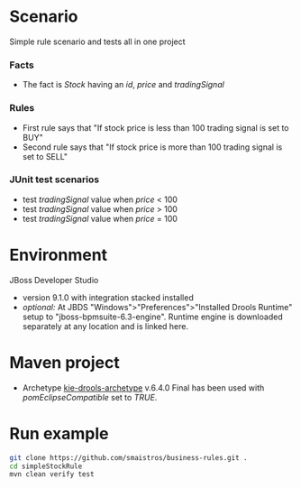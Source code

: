 # Scenario

Simple rule scenario and tests all in one project

### Facts
- The fact is *Stock* having an *id*, *price* and *tradingSignal*

### Rules
- First rule says that "If stock price is less than 100 trading signal is set to BUY"
- Second rule says that "If stock price is more than 100 trading signal is set to SELL"

### JUnit test scenarios
- test *tradingSignal* value when *price* < 100
- test *tradingSignal* value when *price* > 100
- test *tradingSignal* value when *price* = 100

# Environment

JBoss Developer Studio
- version 9.1.0 with integration stacked installed
- *optional:* At JBDS "Windows">"Preferences">"Installed Drools Runtime" setup to "jboss-bpmsuite-6.3-engine". Runtime engine is downloaded separately at any location and is linked here.

# Maven project
- Archetype [kie-drools-archetype](https://mvnrepository.com/artifact/org.kie/kie-drools-archetype "kie-drools-archetype") v.6.4.0 Final has been used with *pomEclipseCompatible* set to *TRUE*.

# Run example

```bash
git clone https://github.com/smaistros/business-rules.git .
cd simpleStockRule
mvn clean verify test
```
